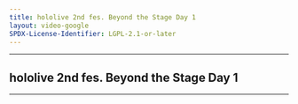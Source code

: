 ```yaml
---
title: hololive 2nd fes. Beyond the Stage Day 1
layout: video-google
SPDX-License-Identifier: LGPL-2.1-or-later
---
```


---

## hololive 2nd fes. Beyond the Stage Day 1

<div class="container">
  <video-js id="my-video" class="vjs-fluid vjs-layout-medium" controls preload="auto" poster="/assets/images/fes2nd1-2.jpg">
    <source src="https://xx58j-my.sharepoint.com/:v:/g/personal/peekaboo_xx58j_onmicrosoft_com/EXbcaId-tglDvwIzTUgcNWgBf-cY6dbO4ilp8Et47PgxdQ?download=1" type="video/mp4"/>
  </video-js>
</div>

---